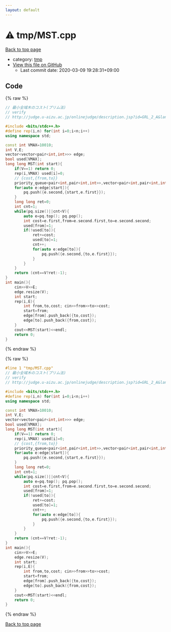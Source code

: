 ```yaml
---
layout: default
---
```


<!-- mathjax config similar to math.stackexchange -->
<script type="text/javascript" async
  src="https://cdnjs.cloudflare.com/ajax/libs/mathjax/2.7.5/MathJax.js?config=TeX-MML-AM_CHTML">
</script>
<script type="text/x-mathjax-config">
  MathJax.Hub.Config({
    TeX: { equationNumbers: { autoNumber: "AMS" }},
    tex2jax: {
      inlineMath: [ ['$','$'] ],
      processEscapes: true
    },
    "HTML-CSS": { matchFontHeight: false },
    displayAlign: "left",
    displayIndent: "2em"
  });
</script>

<script type="text/javascript" src="https://cdnjs.cloudflare.com/ajax/libs/jquery/3.4.1/jquery.min.js"></script>
<script src="https://cdn.jsdelivr.net/npm/jquery-balloon-js@1.1.2/jquery.balloon.min.js" integrity="sha256-ZEYs9VrgAeNuPvs15E39OsyOJaIkXEEt10fzxJ20+2I=" crossorigin="anonymous"></script>
<script type="text/javascript" src="../../assets/js/copy-button.js"></script>
<link rel="stylesheet" href="../../assets/css/copy-button.css" />


# :warning: tmp/MST.cpp

<a href="../../index.html">Back to top page</a>

* category: <a href="../../index.html#fa816edb83e95bf0c8da580bdfd491ef">tmp</a>
* <a href="{{ site.github.repository_url }}/blob/master/tmp/MST.cpp">View this file on GitHub</a>
    - Last commit date: 2020-03-09 19:28:31+09:00




## Code

<a id="unbundled"></a>
{% raw %}
```cpp
// 最小全域木のコスト(プリム法)
// verify
// http://judge.u-aizu.ac.jp/onlinejudge/description.jsp?id=GRL_2_A&lang=jp

#include <bits/stdc++.h>
#define rep(i,n) for(int i=0;i<n;i++)
using namespace std;

const int VMAX=10010;
int V,E;
vector<vector<pair<int,int>>> edge;
bool used[VMAX];
long long MST(int start){
    if(V==1) return 0;
    rep(i,VMAX) used[i]=0;
    // {cost,{from,to}}
    priority_queue<pair<int,pair<int,int>>,vector<pair<int,pair<int,int>>>,greater<pair<int,pair<int,int>>>> pq;
    for(auto e:edge[start]){
        pq.push({e.second,{start,e.first}});
    }
    long long ret=0;
    int cnt=1;
    while(pq.size()||cnt<V){
        auto e=pq.top(); pq.pop();
        int cost=e.first,from=e.second.first,to=e.second.second;
        used[from]=1;
        if(!used[to]){
            ret+=cost;
            used[to]=1;
            cnt++;
            for(auto e:edge[to]){
                pq.push({e.second,{to,e.first}});
            }
        }
    }
    return (cnt==V?ret:-1);
}
int main(){
    cin>>V>>E;
    edge.resize(V);
    int start;
    rep(i,E){
        int from,to,cost; cin>>from>>to>>cost;
        start=from;
        edge[from].push_back({to,cost});
        edge[to].push_back({from,cost});
    }
    cout<<MST(start)<<endl;
    return 0;
}

```
{% endraw %}

<a id="bundled"></a>
{% raw %}
```cpp
#line 1 "tmp/MST.cpp"
// 最小全域木のコスト(プリム法)
// verify
// http://judge.u-aizu.ac.jp/onlinejudge/description.jsp?id=GRL_2_A&lang=jp

#include <bits/stdc++.h>
#define rep(i,n) for(int i=0;i<n;i++)
using namespace std;

const int VMAX=10010;
int V,E;
vector<vector<pair<int,int>>> edge;
bool used[VMAX];
long long MST(int start){
    if(V==1) return 0;
    rep(i,VMAX) used[i]=0;
    // {cost,{from,to}}
    priority_queue<pair<int,pair<int,int>>,vector<pair<int,pair<int,int>>>,greater<pair<int,pair<int,int>>>> pq;
    for(auto e:edge[start]){
        pq.push({e.second,{start,e.first}});
    }
    long long ret=0;
    int cnt=1;
    while(pq.size()||cnt<V){
        auto e=pq.top(); pq.pop();
        int cost=e.first,from=e.second.first,to=e.second.second;
        used[from]=1;
        if(!used[to]){
            ret+=cost;
            used[to]=1;
            cnt++;
            for(auto e:edge[to]){
                pq.push({e.second,{to,e.first}});
            }
        }
    }
    return (cnt==V?ret:-1);
}
int main(){
    cin>>V>>E;
    edge.resize(V);
    int start;
    rep(i,E){
        int from,to,cost; cin>>from>>to>>cost;
        start=from;
        edge[from].push_back({to,cost});
        edge[to].push_back({from,cost});
    }
    cout<<MST(start)<<endl;
    return 0;
}

```
{% endraw %}

<a href="../../index.html">Back to top page</a>

